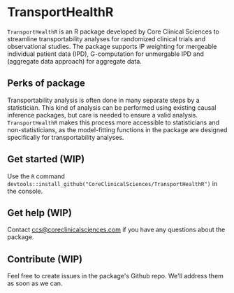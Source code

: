 # TransportHealthR

`TransportHealthR` is an R package developed by Core Clinical Sciences to streamline transportability analyses for randomized clinical trials and observational studies. The package supports IP weighting for mergeable individual patient data (IPD), G-computation for unmergable IPD and (aggregate data approach) for aggregate data.

## Perks of package

Transportability analysis is often done in many separate steps by a statistician. This kind of analysis can be performed using existing causal inference packages, but care is needed to ensure a valid analysis. `TransportHealthR` makes this process more accessible to statisticians and non-statisticians, as the model-fitting functions in the package are designed specifically for transportability analyses.

## Get started (WIP)

Use the `R` command `devtools::install_github("CoreClinicalSciences/TransportHealthR")` in the console.

## Get help (WIP)

Contact ccs@coreclinicalsciences.com if you have any questions about the package.

## Contribute (WIP)

Feel free to create issues in the package's Github repo. We'll address them as soon as we can.
